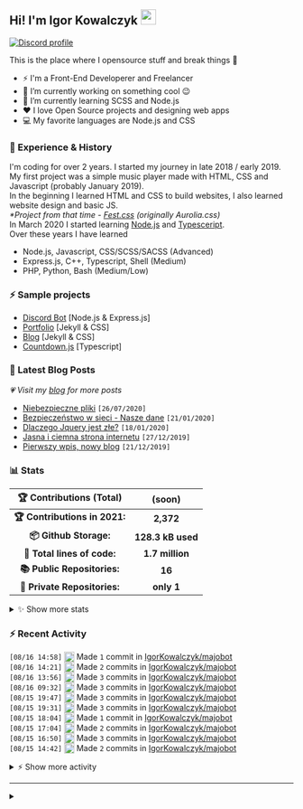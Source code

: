 <!-- ## Hi! I'm Igor Kowalczyk 🖐️ -->
## Hi! I'm Igor Kowalczyk <img src="https://raw.githubusercontent.com/igorkowalczyk/igorkowalczyk/master/src/images/wave.gif" width="27px">

[![Discord profile](https://discord.c99.nl/widget/theme-3/440200028292907048.png)](https://discord.com/users/440200028292907048)

This is the place where I opensource stuff and break things :rofl:

- ⚡  I'm a Front-End Developerer and Freelancer
- 🔭 I’m currently working on something cool :wink:
- 🌱 I’m currently learning SCSS and Node.js
- ❤️ I love Open Source projects and designing web apps
- 💻 My favorite languages are Node.js and CSS

### 💪 Experience & History
I'm coding for over 2 years. I started my journey in late 2018 / early 2019.<br>
My first project was a simple music player made with HTML, CSS and Javascript (probably January 2019).<br>
In the beginning I learned HTML and CSS to build websites, I also learned website design and basic JS.<br>
*\*Project from that time - [Fest.css](https://github.com/igorkowalczyk/fest) (originally Aurolia.css)*<br>
In March 2020 I started learning [Node.js](https://nodejs.org) and [Typesceript](https://www.typescriptlang.org).<br>
Over these years I have learned
 * Node.js, Javascript, CSS/SCSS/SACSS (Advanced)
 * Express.js, C++, Typescript, Shell (Medium)
 * PHP, Python, Bash (Medium/Low)

### ⚡ Sample projects

* [Discord Bot](https://github.com/aurolia-css/majo-rebuild) [Node.js & Express.js]
* [Portfolio](https://igorkowalczyk.github.io) [Jekyll & CSS] 
* [Blog](https://igorkowalczyk.github.io/blog) [Jekyll & CSS] 
* [Countdown.js](https://igorkowalczyk.github.io/countdown) [Typescript] 

### 📕 Latest Blog Posts
*💗 Visit my [blog](https://igorkowalczyk.github.io/blog) for more posts*
<!-- START_SECTION:feed -->
   - [Niebezpieczne pliki](https://igorkowalczyk.github.io/blog/internet/2020/07/27/Niebezpieczne-pliki) `[26/07/2020]`
- [Bezpieczeństwo w sieci - Nasze dane](https://igorkowalczyk.github.io/blog/internet/2020/01/22/Bezpiecze%C5%84stwo-w-sieci-nasze-dane) `[21/01/2020]`
- [Dlaczego Jquery jest złe?](https://igorkowalczyk.github.io/blog/internet/programowanie/javascript/2020/01/19/Dlaczego-Jquery-jest-z%C5%82e) `[18/01/2020]`
- [Jasna i ciemna strona internetu](https://igorkowalczyk.github.io/blog/internet/2019/12/28/Jasna-i-ciemna-strona-internetu) `[27/12/2019]`
- [Pierwszy wpis, nowy blog](https://igorkowalczyk.github.io/blog/offtop/2019/12/22/Pierwszy-wpis,-nowy-blog) `[21/12/2019]`
<!-- Posts last updated on Mon Aug 16 2021 18:26:29 GMT+0000 (Coordinated Universal Time) -->
   <!-- END_SECTION:feed -->

### 📊 Stats

<!--START_SECTION:waka-->
 | 🏆 Contributions (Total) | (soon) |
|:-:|:-:|
| **🏆 Contributions in 2021:** | **2,372**|
| **📦 Github Storage:** | **128.3 kB used**|
| **📝 Total lines of code:** | **1.7 million**|
| **📚 Public Repositories:** | **16** |
| **🔑 Private Repositories:** | **only 1** |
<details><summary>✨ Show more stats</summary>

#### 🌞 I work most during day 

```text
🌞 Morning    243 commits    █████░░░░░░░░░░░░░░░░░░░░   19.97% 
🌆 Daytime    564 commits    ███████████░░░░░░░░░░░░░░   46.34% 
🌃 Evening    397 commits    ████████░░░░░░░░░░░░░░░░░   32.62% 
🌙 Night      13 commits     ░░░░░░░░░░░░░░░░░░░░░░░░░   1.07%
```
#### 📅 I'm most productive on Tuesday 

```text
Monday       165 commits    ███░░░░░░░░░░░░░░░░░░░░░░   13.56% 
Tuesday      254 commits    █████░░░░░░░░░░░░░░░░░░░░   20.87% 
Wednesday    227 commits    ████░░░░░░░░░░░░░░░░░░░░░   18.65% 
Thursday     103 commits    ██░░░░░░░░░░░░░░░░░░░░░░░   8.46% 
Friday       153 commits    ███░░░░░░░░░░░░░░░░░░░░░░   12.57% 
Saturday     152 commits    ███░░░░░░░░░░░░░░░░░░░░░░   12.49% 
Sunday       163 commits    ███░░░░░░░░░░░░░░░░░░░░░░   13.39%
```


#### 📊 Weekly work stats 

```text
💬 Programming Languages: 
JavaScript               8 hrs 51 mins       ████████████████████████░   95.5% 
JSON                     11 mins             ░░░░░░░░░░░░░░░░░░░░░░░░░   2.07% 
Text                     11 mins             ░░░░░░░░░░░░░░░░░░░░░░░░░   2.05% 
Markdown                 1 min               ░░░░░░░░░░░░░░░░░░░░░░░░░   0.25% 
EJS                      0 secs              ░░░░░░░░░░░░░░░░░░░░░░░░░   0.05%

💻 Operating System: 
Linux                    9 hrs 16 mins       █████████████████████████   100.0%
```

</details>

<!-- Wakatime stats generated at 2021-08-16 18:43:18.558019 -->
<!--END_SECTION:waka-->

### :zap: Recent Activity
<!--START_SECTION:activity-->
`[08/16 14:58]` <a href="https://github.com/igorkowalczyk" title="📝"><img alt="📝" src="https://github.com/igorkowalczykbot/github-activity/raw/master/icons/commit.png" align="top" height="18"></a> Made `1` commit in [IgorKowalczyk/majobot](https://github.com/IgorKowalczyk/majobot)  
`[08/16 14:21]` <a href="https://github.com/igorkowalczyk" title="📝"><img alt="📝" src="https://github.com/igorkowalczykbot/github-activity/raw/master/icons/commit.png" align="top" height="18"></a> Made `2` commits in [IgorKowalczyk/majobot](https://github.com/IgorKowalczyk/majobot)  
`[08/16 13:56]` <a href="https://github.com/igorkowalczyk" title="📝"><img alt="📝" src="https://github.com/igorkowalczykbot/github-activity/raw/master/icons/commit.png" align="top" height="18"></a> Made `3` commits in [IgorKowalczyk/majobot](https://github.com/IgorKowalczyk/majobot)  
`[08/16 09:32]` <a href="https://github.com/igorkowalczyk" title="📝"><img alt="📝" src="https://github.com/igorkowalczykbot/github-activity/raw/master/icons/commit.png" align="top" height="18"></a> Made `3` commits in [IgorKowalczyk/majobot](https://github.com/IgorKowalczyk/majobot)  
`[08/15 19:47]` <a href="https://github.com/igorkowalczyk" title="📝"><img alt="📝" src="https://github.com/igorkowalczykbot/github-activity/raw/master/icons/commit.png" align="top" height="18"></a> Made `3` commits in [IgorKowalczyk/majobot](https://github.com/IgorKowalczyk/majobot)  
`[08/15 19:31]` <a href="https://github.com/igorkowalczyk" title="📝"><img alt="📝" src="https://github.com/igorkowalczykbot/github-activity/raw/master/icons/commit.png" align="top" height="18"></a> Made `3` commits in [IgorKowalczyk/majobot](https://github.com/IgorKowalczyk/majobot)  
`[08/15 18:04]` <a href="https://github.com/igorkowalczyk" title="📝"><img alt="📝" src="https://github.com/igorkowalczykbot/github-activity/raw/master/icons/commit.png" align="top" height="18"></a> Made `1` commit in [IgorKowalczyk/majobot](https://github.com/IgorKowalczyk/majobot)  
`[08/15 17:04]` <a href="https://github.com/igorkowalczyk" title="📝"><img alt="📝" src="https://github.com/igorkowalczykbot/github-activity/raw/master/icons/commit.png" align="top" height="18"></a> Made `2` commits in [IgorKowalczyk/majobot](https://github.com/IgorKowalczyk/majobot)  
`[08/15 16:50]` <a href="https://github.com/igorkowalczyk" title="📝"><img alt="📝" src="https://github.com/igorkowalczykbot/github-activity/raw/master/icons/commit.png" align="top" height="18"></a> Made `3` commits in [IgorKowalczyk/majobot](https://github.com/IgorKowalczyk/majobot)  
`[08/15 14:42]` <a href="https://github.com/igorkowalczyk" title="📝"><img alt="📝" src="https://github.com/igorkowalczykbot/github-activity/raw/master/icons/commit.png" align="top" height="18"></a> Made `2` commits in [IgorKowalczyk/majobot](https://github.com/IgorKowalczyk/majobot)  

<details><summary>⚡ Show more activity</summary>

`[08/15 14:32]` <a href="https://github.com/igorkowalczyk" title="📝"><img alt="📝" src="https://github.com/igorkowalczykbot/github-activity/raw/master/icons/commit.png" align="top" height="18"></a> Made `1` commit in [IgorKowalczyk/majobot](https://github.com/IgorKowalczyk/majobot)  
`[08/15 14:20]` <a href="https://github.com/igorkowalczyk" title="📝"><img alt="📝" src="https://github.com/igorkowalczykbot/github-activity/raw/master/icons/commit.png" align="top" height="18"></a> Made `3` commits in [IgorKowalczyk/majobot](https://github.com/IgorKowalczyk/majobot)  
`[08/15 13:38]` <a href="https://github.com/igorkowalczyk" title="📝"><img alt="📝" src="https://github.com/igorkowalczykbot/github-activity/raw/master/icons/commit.png" align="top" height="18"></a> Made `2` commits in [IgorKowalczyk/majobot](https://github.com/IgorKowalczyk/majobot)  
`[08/15 13:20]` <a href="https://github.com/igorkowalczyk" title="📝"><img alt="📝" src="https://github.com/igorkowalczykbot/github-activity/raw/master/icons/commit.png" align="top" height="18"></a> Made `1` commit in [IgorKowalczyk/majobot](https://github.com/IgorKowalczyk/majobot)  
`[08/15 10:50]` <a href="https://github.com/igorkowalczyk" title="❌"><img alt="❌" src="https://github.com/igorkowalczykbot/github-activity/raw/master/icons/pr-close.png" align="top" height="18"></a> Closed PR [`#467`](https://github.com//IgorKowalczyk/blog/pull/467 'New comment by top-kreditka.ru') in [IgorKowalczyk/blog](https://github.com/IgorKowalczyk/blog)  
`[08/15 10:50]` <a href="https://github.com/igorkowalczyk" title="❌"><img alt="❌" src="https://github.com/igorkowalczykbot/github-activity/raw/master/icons/pr-close.png" align="top" height="18"></a> Closed PR [`#466`](https://github.com//IgorKowalczyk/blog/pull/466 'New comment by top-kreditka.ru') in [IgorKowalczyk/blog](https://github.com/IgorKowalczyk/blog)  
`[08/15 10:50]` <a href="https://github.com/igorkowalczyk" title="❌"><img alt="❌" src="https://github.com/igorkowalczykbot/github-activity/raw/master/icons/pr-close.png" align="top" height="18"></a> Closed PR [`#465`](https://github.com//IgorKowalczyk/blog/pull/465 'New comment by 1win-online-bk.site') in [IgorKowalczyk/blog](https://github.com/IgorKowalczyk/blog)  
`[08/15 10:50]` <a href="https://github.com/igorkowalczyk" title="❌"><img alt="❌" src="https://github.com/igorkowalczykbot/github-activity/raw/master/icons/pr-close.png" align="top" height="18"></a> Closed PR [`#464`](https://github.com//IgorKowalczyk/blog/pull/464 'New comment by 1win-online-bk.site') in [IgorKowalczyk/blog](https://github.com/IgorKowalczyk/blog)  
`[08/15 10:50]` <a href="https://github.com/igorkowalczyk" title="❌"><img alt="❌" src="https://github.com/igorkowalczykbot/github-activity/raw/master/icons/pr-close.png" align="top" height="18"></a> Closed PR [`#463`](https://github.com//IgorKowalczyk/blog/pull/463 'New comment by top-kreditka.ru') in [IgorKowalczyk/blog](https://github.com/IgorKowalczyk/blog)  
`[08/15 10:50]` <a href="https://github.com/igorkowalczyk" title="❌"><img alt="❌" src="https://github.com/igorkowalczykbot/github-activity/raw/master/icons/pr-close.png" align="top" height="18"></a> Closed PR [`#462`](https://github.com//IgorKowalczyk/blog/pull/462 'New comment by 1win-officiall.net') in [IgorKowalczyk/blog](https://github.com/IgorKowalczyk/blog)  
`[08/15 10:50]` <a href="https://github.com/igorkowalczyk" title="❌"><img alt="❌" src="https://github.com/igorkowalczykbot/github-activity/raw/master/icons/pr-close.png" align="top" height="18"></a> Closed PR [`#461`](https://github.com//IgorKowalczyk/blog/pull/461 'New comment by 1win-officiall.net') in [IgorKowalczyk/blog](https://github.com/IgorKowalczyk/blog)  
`[08/15 10:50]` <a href="https://github.com/igorkowalczyk" title="❌"><img alt="❌" src="https://github.com/igorkowalczykbot/github-activity/raw/master/icons/pr-close.png" align="top" height="18"></a> Closed PR [`#460`](https://github.com//IgorKowalczyk/blog/pull/460 'New comment by top-kreditka.ru') in [IgorKowalczyk/blog](https://github.com/IgorKowalczyk/blog)  
`[08/15 10:50]` <a href="https://github.com/igorkowalczyk" title="❌"><img alt="❌" src="https://github.com/igorkowalczykbot/github-activity/raw/master/icons/pr-close.png" align="top" height="18"></a> Closed PR [`#459`](https://github.com//IgorKowalczyk/blog/pull/459 'New comment by 1win-online-bk.site') in [IgorKowalczyk/blog](https://github.com/IgorKowalczyk/blog)  
`[08/15 10:50]` <a href="https://github.com/igorkowalczyk" title="❌"><img alt="❌" src="https://github.com/igorkowalczykbot/github-activity/raw/master/icons/pr-close.png" align="top" height="18"></a> Closed PR [`#458`](https://github.com//IgorKowalczyk/blog/pull/458 'New comment by top-kreditka.ru') in [IgorKowalczyk/blog](https://github.com/IgorKowalczyk/blog)  
`[08/15 10:50]` <a href="https://github.com/igorkowalczyk" title="❌"><img alt="❌" src="https://github.com/igorkowalczykbot/github-activity/raw/master/icons/pr-close.png" align="top" height="18"></a> Closed PR [`#457`](https://github.com//IgorKowalczyk/blog/pull/457 'New comment by 1win-online-bk.site') in [IgorKowalczyk/blog](https://github.com/IgorKowalczyk/blog)  
`[08/15 10:49]` <a href="https://github.com/igorkowalczyk" title="❌"><img alt="❌" src="https://github.com/igorkowalczykbot/github-activity/raw/master/icons/pr-close.png" align="top" height="18"></a> Closed PR [`#492`](https://github.com//IgorKowalczyk/blog/pull/492 'New comment by binance.soy') in [IgorKowalczyk/blog](https://github.com/IgorKowalczyk/blog)  
`[08/15 10:49]` <a href="https://github.com/igorkowalczyk" title="❌"><img alt="❌" src="https://github.com/igorkowalczykbot/github-activity/raw/master/icons/pr-close.png" align="top" height="18"></a> Closed PR [`#491`](https://github.com//IgorKowalczyk/blog/pull/491 'New comment by casino-x.center') in [IgorKowalczyk/blog](https://github.com/IgorKowalczyk/blog)  
`[08/15 10:49]` <a href="https://github.com/igorkowalczyk" title="❌"><img alt="❌" src="https://github.com/igorkowalczykbot/github-activity/raw/master/icons/pr-close.png" align="top" height="18"></a> Closed PR [`#490`](https://github.com//IgorKowalczyk/blog/pull/490 'New comment by casino-x.info') in [IgorKowalczyk/blog](https://github.com/IgorKowalczyk/blog)  
`[08/15 10:49]` <a href="https://github.com/igorkowalczyk" title="❌"><img alt="❌" src="https://github.com/igorkowalczykbot/github-activity/raw/master/icons/pr-close.png" align="top" height="18"></a> Closed PR [`#489`](https://github.com//IgorKowalczyk/blog/pull/489 'New comment by aizhh.ru') in [IgorKowalczyk/blog](https://github.com/IgorKowalczyk/blog)  
`[08/15 10:49]` <a href="https://github.com/igorkowalczyk" title="❌"><img alt="❌" src="https://github.com/igorkowalczykbot/github-activity/raw/master/icons/pr-close.png" align="top" height="18"></a> Closed PR [`#487`](https://github.com//IgorKowalczyk/blog/pull/487 'New comment by 1win-registraciya.ru') in [IgorKowalczyk/blog](https://github.com/IgorKowalczyk/blog)  
`[08/15 10:49]` <a href="https://github.com/igorkowalczyk" title="❌"><img alt="❌" src="https://github.com/igorkowalczykbot/github-activity/raw/master/icons/pr-close.png" align="top" height="18"></a> Closed PR [`#488`](https://github.com//IgorKowalczyk/blog/pull/488 'New comment by 24vulkan-24.com') in [IgorKowalczyk/blog](https://github.com/IgorKowalczyk/blog)  
`[08/15 10:49]` <a href="https://github.com/igorkowalczyk" title="❌"><img alt="❌" src="https://github.com/igorkowalczykbot/github-activity/raw/master/icons/pr-close.png" align="top" height="18"></a> Closed PR [`#486`](https://github.com//IgorKowalczyk/blog/pull/486 'New comment by 1win-registraciya.ru') in [IgorKowalczyk/blog](https://github.com/IgorKowalczyk/blog)  
`[08/15 10:49]` <a href="https://github.com/igorkowalczyk" title="❌"><img alt="❌" src="https://github.com/igorkowalczykbot/github-activity/raw/master/icons/pr-close.png" align="top" height="18"></a> Closed PR [`#485`](https://github.com//IgorKowalczyk/blog/pull/485 'New comment by 1win-registraciya.ru') in [IgorKowalczyk/blog](https://github.com/IgorKowalczyk/blog)  
`[08/15 10:49]` <a href="https://github.com/igorkowalczyk" title="❌"><img alt="❌" src="https://github.com/igorkowalczykbot/github-activity/raw/master/icons/pr-close.png" align="top" height="18"></a> Closed PR [`#484`](https://github.com//IgorKowalczyk/blog/pull/484 'New comment by 1win-obzor.ru') in [IgorKowalczyk/blog](https://github.com/IgorKowalczyk/blog)  
`[08/15 10:49]` <a href="https://github.com/igorkowalczyk" title="❌"><img alt="❌" src="https://github.com/igorkowalczykbot/github-activity/raw/master/icons/pr-close.png" align="top" height="18"></a> Closed PR [`#483`](https://github.com//IgorKowalczyk/blog/pull/483 'New comment by 1win-obzor.ru') in [IgorKowalczyk/blog](https://github.com/IgorKowalczyk/blog)  
`[08/15 10:49]` <a href="https://github.com/igorkowalczyk" title="❌"><img alt="❌" src="https://github.com/igorkowalczykbot/github-activity/raw/master/icons/pr-close.png" align="top" height="18"></a> Closed PR [`#482`](https://github.com//IgorKowalczyk/blog/pull/482 'New comment by 1xslots-casinoo.com/') in [IgorKowalczyk/blog](https://github.com/IgorKowalczyk/blog)  
`[08/15 10:49]` <a href="https://github.com/igorkowalczyk" title="❌"><img alt="❌" src="https://github.com/igorkowalczykbot/github-activity/raw/master/icons/pr-close.png" align="top" height="18"></a> Closed PR [`#481`](https://github.com//IgorKowalczyk/blog/pull/481 'New comment by 1xslots-casinoo.com/') in [IgorKowalczyk/blog](https://github.com/IgorKowalczyk/blog)  
`[08/15 10:49]` <a href="https://github.com/igorkowalczyk" title="❌"><img alt="❌" src="https://github.com/igorkowalczykbot/github-activity/raw/master/icons/pr-close.png" align="top" height="18"></a> Closed PR [`#480`](https://github.com//IgorKowalczyk/blog/pull/480 'New comment by 1xbetrasmiysayti.uz') in [IgorKowalczyk/blog](https://github.com/IgorKowalczyk/blog)  
`[08/15 10:49]` <a href="https://github.com/igorkowalczyk" title="❌"><img alt="❌" src="https://github.com/igorkowalczykbot/github-activity/raw/master/icons/pr-close.png" align="top" height="18"></a> Closed PR [`#479`](https://github.com//IgorKowalczyk/blog/pull/479 'New comment by 1xbetrasmiysayti.uz') in [IgorKowalczyk/blog](https://github.com/IgorKowalczyk/blog)  
`[08/15 10:49]` <a href="https://github.com/igorkowalczyk" title="❌"><img alt="❌" src="https://github.com/igorkowalczykbot/github-activity/raw/master/icons/pr-close.png" align="top" height="18"></a> Closed PR [`#478`](https://github.com//IgorKowalczyk/blog/pull/478 'New comment by top-kreditka.ru') in [IgorKowalczyk/blog](https://github.com/IgorKowalczyk/blog)  
`[08/15 10:49]` <a href="https://github.com/igorkowalczyk" title="❌"><img alt="❌" src="https://github.com/igorkowalczykbot/github-activity/raw/master/icons/pr-close.png" align="top" height="18"></a> Closed PR [`#477`](https://github.com//IgorKowalczyk/blog/pull/477 'New comment by 1xbetrasmiysayti.uz') in [IgorKowalczyk/blog](https://github.com/IgorKowalczyk/blog)  
`[08/15 10:49]` <a href="https://github.com/igorkowalczyk" title="❌"><img alt="❌" src="https://github.com/igorkowalczykbot/github-activity/raw/master/icons/pr-close.png" align="top" height="18"></a> Closed PR [`#476`](https://github.com//IgorKowalczyk/blog/pull/476 'New comment by top-kreditka.ru') in [IgorKowalczyk/blog](https://github.com/IgorKowalczyk/blog)  
`[08/15 10:49]` <a href="https://github.com/igorkowalczyk" title="❌"><img alt="❌" src="https://github.com/igorkowalczykbot/github-activity/raw/master/icons/pr-close.png" align="top" height="18"></a> Closed PR [`#475`](https://github.com//IgorKowalczyk/blog/pull/475 'New comment by 1xbetrasmiysayti.uz') in [IgorKowalczyk/blog](https://github.com/IgorKowalczyk/blog)  
`[08/15 10:49]` <a href="https://github.com/igorkowalczyk" title="❌"><img alt="❌" src="https://github.com/igorkowalczykbot/github-activity/raw/master/icons/pr-close.png" align="top" height="18"></a> Closed PR [`#474`](https://github.com//IgorKowalczyk/blog/pull/474 'New comment by top-kreditka.ru') in [IgorKowalczyk/blog](https://github.com/IgorKowalczyk/blog)  
`[08/15 10:49]` <a href="https://github.com/igorkowalczyk" title="❌"><img alt="❌" src="https://github.com/igorkowalczykbot/github-activity/raw/master/icons/pr-close.png" align="top" height="18"></a> Closed PR [`#469`](https://github.com//IgorKowalczyk/blog/pull/469 'New comment by top-kreditka.ru') in [IgorKowalczyk/blog](https://github.com/IgorKowalczyk/blog)  
`[08/15 10:49]` <a href="https://github.com/igorkowalczyk" title="❌"><img alt="❌" src="https://github.com/igorkowalczykbot/github-activity/raw/master/icons/pr-close.png" align="top" height="18"></a> Closed PR [`#473`](https://github.com//IgorKowalczyk/blog/pull/473 'New comment by 1xbet1x.com.ua') in [IgorKowalczyk/blog](https://github.com/IgorKowalczyk/blog)  
`[08/15 10:49]` <a href="https://github.com/igorkowalczyk" title="❌"><img alt="❌" src="https://github.com/igorkowalczykbot/github-activity/raw/master/icons/pr-close.png" align="top" height="18"></a> Closed PR [`#472`](https://github.com//IgorKowalczyk/blog/pull/472 'New comment by top-kreditka.ru') in [IgorKowalczyk/blog](https://github.com/IgorKowalczyk/blog)  
`[08/15 10:49]` <a href="https://github.com/igorkowalczyk" title="❌"><img alt="❌" src="https://github.com/igorkowalczykbot/github-activity/raw/master/icons/pr-close.png" align="top" height="18"></a> Closed PR [`#471`](https://github.com//IgorKowalczyk/blog/pull/471 'New comment by 1xbet1x.com.ua') in [IgorKowalczyk/blog](https://github.com/IgorKowalczyk/blog)  
`[08/15 10:49]` <a href="https://github.com/igorkowalczyk" title="❌"><img alt="❌" src="https://github.com/igorkowalczykbot/github-activity/raw/master/icons/pr-close.png" align="top" height="18"></a> Closed PR [`#470`](https://github.com//IgorKowalczyk/blog/pull/470 'New comment by 1xbet1x.com.ua') in [IgorKowalczyk/blog](https://github.com/IgorKowalczyk/blog)  
`[08/15 10:49]` <a href="https://github.com/igorkowalczyk" title="❌"><img alt="❌" src="https://github.com/igorkowalczykbot/github-activity/raw/master/icons/pr-close.png" align="top" height="18"></a> Closed PR [`#468`](https://github.com//IgorKowalczyk/blog/pull/468 'New comment by 1xbet1x.com.ua') in [IgorKowalczyk/blog](https://github.com/IgorKowalczyk/blog)  

</details>
<!--END_SECTION:activity-->

---

<details>
 <summary> </summary>
 <h5>The cake is a lie 🍰❤️</h5>
 <a href="https://igorkowalczyk.github.io"><img src="https://komarev.com/ghpvc/?username=igorkowalczyk&style=flat-square&color=333333&label=Github+profile+views" alt="Github profile views"></a>
</details>